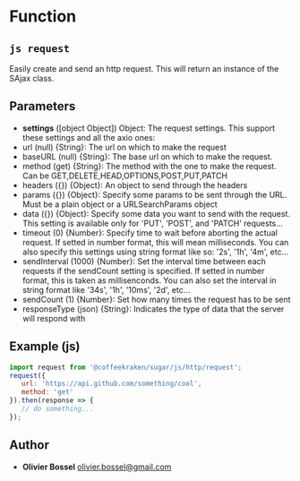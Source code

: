 
# Function


## ```js request ```


Easily create and send an http request. This will return an instance of the SAjax class.

## Parameters

- **settings** ([object Object]) Object: The request settings. This support these settings and all the axio ones:
- url (null) {String}: The url on which to make the request
- baseURL (null) {String}: The base url on which to make the request.
- method (get) {String}: The method with the one to make the request. Can be GET,DELETE,HEAD,OPTIONS,POST,PUT,PATCH
- headers ({}) {Object}: An object to send through the headers
- params ({}) {Object}: Specify some params to be sent through the URL. Must be a plain object or a URLSearchParams object
- data ({}) {Object}: Specify some data you want to send with the request. This setting is available only for 'PUT', 'POST', and 'PATCH' requests...
- timeout (0) {Number}: Specify time to wait before aborting the actual request. If setted in number format, this will mean milliseconds. You can also specify this settings using string format like so: '2s', '1h', '4m', etc...
- sendInterval (1000) {Number}: Set the interval time between each requests if the sendCount setting is specified. If setted in number format, this is taken as millisenconds. You can also set the interval in string format like '34s', '1h', '10ms', '2d', etc...
- sendCount (1) {Number}: Set how many times the request has to be sent
- responseType (json) {String}: Indicates the type of data that the server will respond with



## Example (js)

```js
import request from '@coffeekraken/sugar/js/http/request';
request({
   url: 'https://api.github.com/something/cool',
   method: 'get'
}).then(response => {
   // do something...
});
```


## Author
- **Olivier Bossel** <a href="mailto:olivier.bossel@gmail.com">olivier.bossel@gmail.com</a> 



